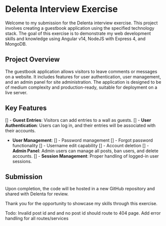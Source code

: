 # Delenta Interview Exercise

Welcome to my submission for the Delenta interview exercise. This project involves creating a guestbook application using the specified technology stack. The goal of this exercise is to demonstrate my web development skills and knowledge using Angular v14, NodeJS with Express 4, and MongoDB.

## Project Overview

The guestbook application allows visitors to leave comments or messages on a website. It includes features for user authentication, user management, and an admin panel for site administration. The application is designed to be of medium complexity and production-ready, suitable for deployment on a live server.

## Key Features

[] - **Guest Entries**: Visitors can add entries to a wall as guests.
[] - **User Authentication**: Users can log in, and their entries will be associated with their accounts.

- **User Management**:
  [] - Password management
  [] - Forgot password functionality
  [] - Username edit capability
  [] - Account deletion
  [] - **Admin Panel**: Admin users can manage all posts, ban users, and delete accounts.
  [] - **Session Management**: Proper handling of logged-in user sessions.

## Submission

Upon completion, the code will be hosted in a new GitHub repository and shared with Delenta for review.

Thank you for the opportunity to showcase my skills through this exercise.

Todo:
Invalid post id and and no post id should route to 404 page.
Add error handling for all routes/services
